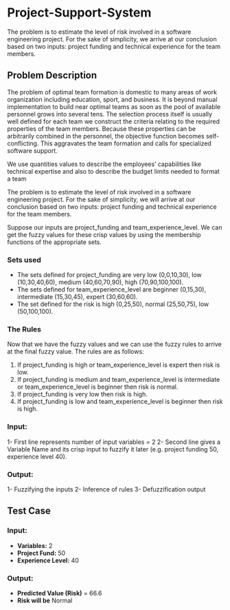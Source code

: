 # Project-Support-System
The problem is to estimate the level of risk involved in a software engineering project. For the sake of simplicity, we arrive at our conclusion based on two inputs: project funding and technical experience for the team members.

## Problem Description
The problem of optimal team formation is domestic to many areas of work organization including education, sport, and business. It is beyond manual implementation to build near optimal teams as soon as the pool of available personnel grows into several tens. The selection process itself is usually well defined for each team we construct the criteria relating to the required properties of the team members. Because these properties can be arbitrarily combined in the personnel, the objective function becomes self-conflicting. This aggravates the team formation and calls for specialized software support.

We use quantities values to describe the employees’ capabilities like technical expertise and also to describe the budget limits needed to format a team

The problem is to estimate the level of risk involved in a software engineering project. For the sake of simplicity, we will arrive at our conclusion based on two inputs: project funding and technical experience for the team members.

Suppose our inputs are project_funding and team_experience_level. We can get the fuzzy values for these crisp values by using the membership functions of the appropriate sets.

### Sets used
* The sets defined for project_funding are very low (0,0,10,30), low (10,30,40,60), medium (40,60,70,90), high (70,90,100,100).
* The sets defined for team_experience_level are beginner (0,15,30), intermediate (15,30,45), expert (30,60,60).
* The set defined for the risk is high (0,25,50), normal (25,50,75), low (50,100,100).

### The Rules
Now that we have the fuzzy values and we can use the fuzzy rules to arrive at the final fuzzy value. The rules are as follows:
1. If project_funding is high or team_experience_level is expert then risk is low.
2. If project_funding is medium and team_experience_level is intermediate or team_experience_level is beginner then risk is normal.
3. If project_funding is very low then risk is high.
4. If project_funding is low and team_experience_level is beginner then risk is high.


### Input:
1- First line represents number of input variables = 2
2- Second line gives a Variable Name and its crisp input to fuzzify it later (e.g. project funding 50, experience level 40).


### Output:
1- Fuzzifying the inputs
2- Inference of rules
3- Defuzzification output

## Test Case

### Input:
* **Variables:** 2
* **Project Fund:** 50
* **Experience Level:** 40

### Output:
* **Predicted Value (Risk)** = 66.6
* **Risk will be** Normal
